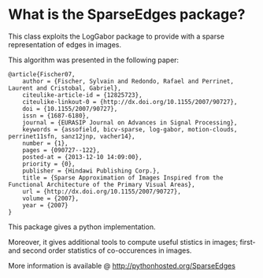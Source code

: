 What is the SparseEdges package?
================================

This class exploits the LogGabor package to provide with a sparse representation of edges in images.

This algorithm was presented in the following paper:

~~~~{.bibtex}
@article{Fischer07,
    author = {Fischer, Sylvain and Redondo, Rafael and Perrinet, Laurent and Cristobal, Gabriel},
    citeulike-article-id = {12825723},
    citeulike-linkout-0 = {http://dx.doi.org/10.1155/2007/90727},
    doi = {10.1155/2007/90727},
    issn = {1687-6180},
    journal = {EURASIP Journal on Advances in Signal Processing},
    keywords = {assofield, bicv-sparse, log-gabor, motion-clouds, perrinet11sfn, sanz12jnp, vacher14},
    number = {1},
    pages = {090727--122},
    posted-at = {2013-12-10 14:09:00},
    priority = {0},
    publisher = {Hindawi Publishing Corp.},
    title = {Sparse Approximation of Images Inspired from the Functional Architecture of the Primary Visual Areas},
    url = {http://dx.doi.org/10.1155/2007/90727},
    volume = {2007},
    year = {2007}
}
~~~~

This package gives a python implementation.

Moreover, it gives additional tools to compute useful stistics in images; first- and second order statistics of co-occurences in images.

More information is available @ http://pythonhosted.org/SparseEdges

